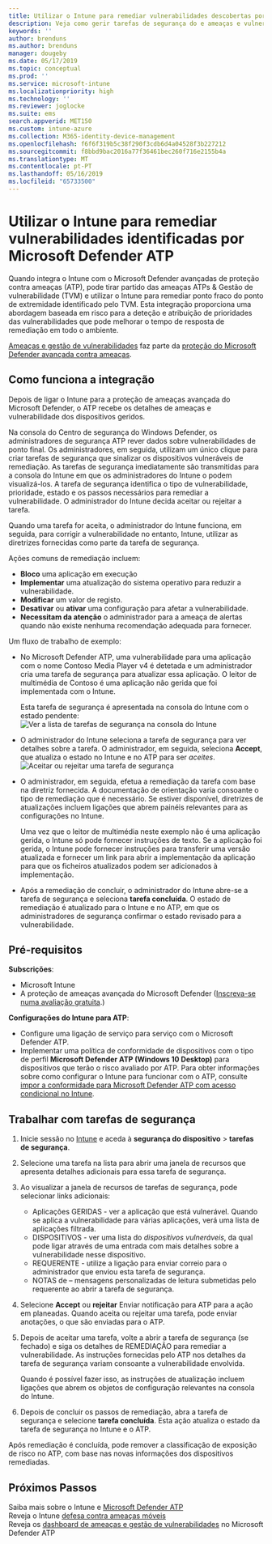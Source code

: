 ```yaml
---
title: Utilizar o Intune para remediar vulnerabilidades descobertas por Microsoft Defender ATP - Azure | Documentos da Microsoft
description: Veja como gerir tarefas de segurança do e ameaças e vulnerabilidade gestão, parte do Microsoft Defender avançadas de proteção contra ameaças (ATP) da consola do Intune.
keywords: ''
author: brenduns
ms.author: brenduns
manager: dougeby
ms.date: 05/17/2019
ms.topic: conceptual
ms.prod: ''
ms.service: microsoft-intune
ms.localizationpriority: high
ms.technology: ''
ms.reviewer: joglocke
ms.suite: ems
search.appverid: MET150
ms.custom: intune-azure
ms.collection: M365-identity-device-management
ms.openlocfilehash: f6f6f319b5c38f290f3cdb6d4a04528f3b227212
ms.sourcegitcommit: f8bbd9bac2016a77f36461bec260f716e2155b4a
ms.translationtype: MT
ms.contentlocale: pt-PT
ms.lasthandoff: 05/16/2019
ms.locfileid: "65733500"
---
```

# <a name="use-intune-to-remediate-vulnerabilities-identified-by-microsoft-defender-atp"></a>Utilizar o Intune para remediar vulnerabilidades identificadas por Microsoft Defender ATP  

Quando integra o Intune com o Microsoft Defender avançadas de proteção contra ameaças (ATP), pode tirar partido das ameaças ATPs & Gestão de vulnerabilidade (TVM) e utilizar o Intune para remediar ponto fraco do ponto de extremidade identificado pelo TVM. Esta integração proporciona uma abordagem baseada em risco para a deteção e atribuição de prioridades das vulnerabilidades que pode melhorar o tempo de resposta de remediação em todo o ambiente.  

[Ameaças e gestão de vulnerabilidades](https://docs.microsoft.com/windows/security/threat-protection/windows-defender-atp/next-gen-threat-and-vuln-mgt) faz parte da [proteção do Microsoft Defender avançada contra ameaças](https://docs.microsoft.com/windows/security/threat-protection/windows-defender-atp/windows-defender-advanced-threat-protection).  

## <a name="how-integration-works"></a>Como funciona a integração  

Depois de ligar o Intune para a proteção de ameaças avançada do Microsoft Defender, o ATP recebe os detalhes de ameaças e vulnerabilidade dos dispositivos geridos.  

Na consola do Centro de segurança do Windows Defender, os administradores de segurança ATP rever dados sobre vulnerabilidades de ponto final. Os administradores, em seguida, utilizam um único clique para criar tarefas de segurança que sinalizar os dispositivos vulneráveis de remediação. As tarefas de segurança imediatamente são transmitidas para a consola do Intune em que os administradores do Intune o podem visualizá-los. A tarefa de segurança identifica o tipo de vulnerabilidade, prioridade, estado e os passos necessários para remediar a vulnerabilidade. O administrador do Intune decida aceitar ou rejeitar a tarefa.  

Quando uma tarefa for aceita, o administrador do Intune funciona, em seguida, para corrigir a vulnerabilidade no entanto, Intune, utilizar as diretrizes fornecidas como parte da tarefa de segurança.  

Ações comuns de remediação incluem:  
- **Bloco** uma aplicação em execução  
- **Implementar** uma atualização do sistema operativo para reduzir a vulnerabilidade.  
- **Modificar** um valor de registo.  
- **Desativar** ou **ativar** uma configuração para afetar a vulnerabilidade.  
- **Necessitam da atenção** o administrador para a ameaça de alertas quando não existe nenhuma recomendação adequada para fornecer.  

Um fluxo de trabalho de exemplo:  
- No Microsoft Defender ATP, uma vulnerabilidade para uma aplicação com o nome Contoso Media Player v4 é detetada e um administrador cria uma tarefa de segurança para atualizar essa aplicação. O leitor de multimédia de Contoso é uma aplicação não gerida que foi implementada com o Intune.  

  Esta tarefa de segurança é apresentada na consola do Intune com o estado pendente:  
  ![Ver a lista de tarefas de segurança na consola do Intune](./media/atp-manage-vulnerabilities/temp-security-tasks.png)
 
- O administrador do Intune seleciona a tarefa de segurança para ver detalhes sobre a tarefa.  O administrador, em seguida, seleciona **Accept**, que atualiza o estado no Intune e no ATP para ser *aceites*.  
  ![Aceitar ou rejeitar uma tarefa de segurança](./media/atp-manage-vulnerabilities/temp-accept-task.png) 
 
- O administrador, em seguida, efetua a remediação da tarefa com base na diretriz fornecida.  A documentação de orientação varia consoante o tipo de remediação que é necessário. Se estiver disponível, diretrizes de atualizações incluem ligações que abrem painéis relevantes para as configurações no Intune. 

  Uma vez que o leitor de multimédia neste exemplo não é uma aplicação gerida, o Intune só pode fornecer instruções de texto. Se a aplicação foi gerida, o Intune pode fornecer instruções para transferir uma versão atualizada e fornecer um link para abrir a implementação da aplicação para que os ficheiros atualizados podem ser adicionados à implementação. 

- Após a remediação de concluir, o administrador do Intune abre-se a tarefa de segurança e seleciona **tarefa concluída**.  O estado de remediação é atualizado para o Intune e no ATP, em que os administradores de segurança confirmar o estado revisado para a vulnerabilidade.  

## <a name="prerequisites"></a>Pré-requisitos  

**Subscrições**:  
- Microsoft Intune  
- A proteção de ameaças avançada do Microsoft Defender ([Inscreva-se numa avaliação gratuita](https://www.microsoft.com/WindowsForBusiness/windows-atp?ocid=docs-wdatp-main-abovefoldlink).)  

**Configurações do Intune para ATP**:  
- Configure uma ligação de serviço para serviço com o Microsoft Defender ATP.  
- Implementar uma política de conformidade de dispositivos com o tipo de perfil **Microsoft Defender ATP (Windows 10 Desktop)** para dispositivos que terão o risco avaliado por ATP.
  Para obter informações sobre como configurar o Intune para funcionar com o ATP, consulte [impor a conformidade para Microsoft Defender ATP com acesso condicional no Intune](https://docs.microsoft.com/intune/advanced-threat-protection#enable-windows-defender-atp-in-intune).  

## <a name="work-with-security-tasks"></a>Trabalhar com tarefas de segurança  

1. Inicie sessão no [Intune](https://go.microsoft.com/fwlink/?linkid=2090973) e aceda à **segurança do dispositivo** > **tarefas de segurança**.  
2. Selecione uma tarefa na lista para abrir uma janela de recursos que apresenta detalhes adicionais para essa tarefa de segurança.  
3. Ao visualizar a janela de recursos de tarefas de segurança, pode selecionar links adicionais:  
   - Aplicações GERIDAS - ver a aplicação que está vulnerável. Quando se aplica a vulnerabilidade para várias aplicações, verá uma lista de aplicações filtrada.  
   - DISPOSITIVOS - ver uma lista do *dispositivos vulneráveis*, da qual pode ligar através de uma entrada com mais detalhes sobre a vulnerabilidade nesse dispositivo.  
   - REQUERENTE - utilize a ligação para enviar correio para o administrador que enviou esta tarefa de segurança.  
   - NOTAS de – mensagens personalizadas de leitura submetidas pelo requerente ao abrir a tarefa de segurança.  
4. Selecione **Accept** ou **rejeitar** Enviar notificação para ATP para a ação em planeadas. Quando aceita ou rejeitar uma tarefa, pode enviar anotações, o que são enviadas para o ATP.  

5. Depois de aceitar uma tarefa, volte a abrir a tarefa de segurança (se fechado) e siga os detalhes de REMEDIAÇÃO para remediar a vulnerabilidade.  As instruções fornecidas pelo ATP nos detalhes da tarefa de segurança variam consoante a vulnerabilidade envolvida.  

   Quando é possível fazer isso, as instruções de atualização incluem ligações que abrem os objetos de configuração relevantes na consola do Intune.  

6. Depois de concluir os passos de remediação, abra a tarefa de segurança e selecione **tarefa concluída**.  Esta ação atualiza o estado da tarefa de segurança no Intune e o ATP.  

Após remediação é concluída, pode remover a classificação de exposição de risco no ATP, com base nas novas informações dos dispositivos remediadas. 

## <a name="next-steps"></a>Próximos Passos
Saiba mais sobre o Intune e [Microsoft Defender ATP](https://docs.microsoft.com/intune/advanced-threat-protection)  
Reveja o Intune [defesa contra ameaças móveis](https://docs.microsoft.com/intune/mobile-threat-defense)  
Reveja os [dashboard de ameaças e gestão de vulnerabilidades](https://docs.microsoft.com/windows/security/threat-protection/windows-defender-atp/tvm-dashboard-insights) no Microsoft Defender ATP
